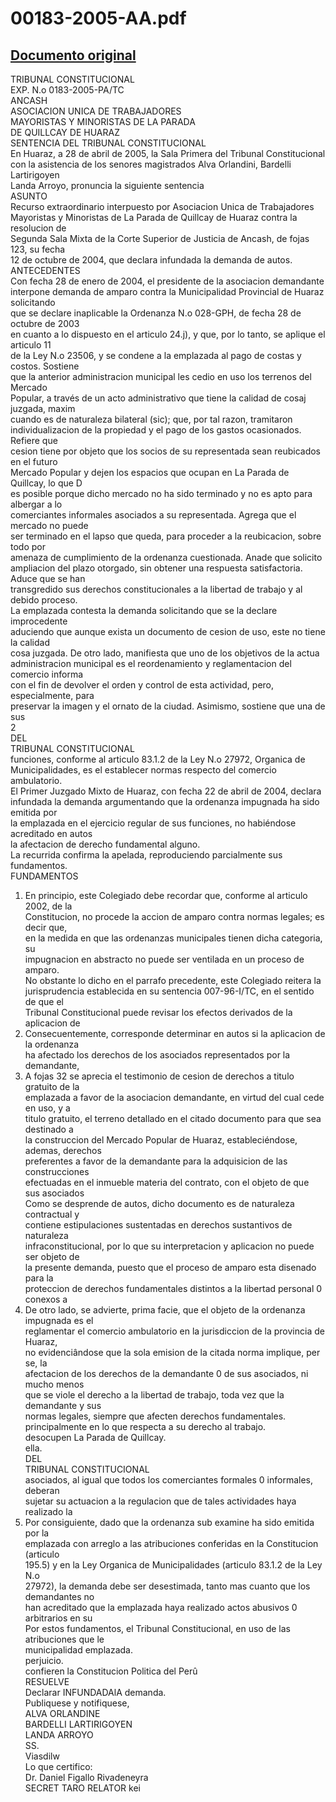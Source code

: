 
00183-2005-AA.pdf
=================
  
[Documento original](https://tc.gob.pe/jurisprudencia/2006/00183-2005-AA.pdf)  
---  
TRIBUNAL CONSTITUCIONAL  
EXP. N.o 0183-2005-PA/TC  
ANCASH  
ASOCIACION UNICA DE TRABAJADORES  
MAYORISTAS Y MINORISTAS DE LA PARADA  
DE QUILLCAY DE HUARAZ  
SENTENCIA DEL TRIBUNAL CONSTITUCIONAL  
En Huaraz, a 28 de abril de 2005, la Sala Primera del Tribunal Constitucional  
con la asistencia de los senores magistrados Alva Orlandini, Bardelli Lartirigoyen  
Landa Arroyo, pronuncia la siguiente sentencia  
ASUNTO  
Recurso extraordinario interpuesto por Asociacion Unica de Trabajadores  
Mayoristas y Minoristas de La Parada de Quillcay de Huaraz contra la resolucion de  
Segunda Sala Mixta de la Corte Superior de Justicia de Ancash, de fojas 123, su fecha  
12 de octubre de 2004, que declara infundada la demanda de autos.  
ANTECEDENTES  
Con fecha 28 de enero de 2004, el presidente de la asociacion demandante  
interpone demanda de amparo contra la Municipalidad Provincial de Huaraz solicitando  
que se declare inaplicable la Ordenanza N.o 028-GPH, de fecha 28 de octubre de 2003  
en cuanto a lo dispuesto en el articulo 24.j), y que, por lo tanto, se aplique el articulo 11  
de la Ley N.o 23506, y se condene a la emplazada al pago de costas y costos. Sostiene  
que la anterior administracion municipal les cedio en uso los terrenos del Mercado  
Popular, a través de un acto administrativo que tiene la calidad de cosaj juzgada, maxim  
cuando es de naturaleza bilateral (sic); que, por tal razon, tramitaron  
individualizacion de la propiedad y el pago de los gastos ocasionados. Refiere que  
cesion tiene por objeto que los socios de su representada sean reubicados en el futuro  
Mercado Popular y dejen los espacios que ocupan en La Parada de Quillcay, lo que D  
es posible porque dicho mercado no ha sido terminado y no es apto para albergar a lo  
comerciantes informales asociados a su representada. Agrega que el mercado no puede  
ser terminado en el lapso que queda, para proceder a la reubicacion, sobre todo por  
amenaza de cumplimiento de la ordenanza cuestionada. Anade que solicito  
ampliacion del plazo otorgado, sin obtener una respuesta satisfactoria. Aduce que se han  
transgredido sus derechos constitucionales a la libertad de trabajo y al debido proceso.  
La emplazada contesta la demanda solicitando que se la declare improcedente  
aduciendo que aunque exista un documento de cesion de uso, este no tiene la calidad  
cosa juzgada. De otro lado, manifiesta que uno de los objetivos de la actua  
administracion municipal es el reordenamiento y reglamentacion del comercio informa  
con el fin de devolver el orden y control de esta actividad, pero, especialmente, para  
preservar la imagen y el ornato de la ciudad. Asimismo, sostiene que una de sus  
2  
DEL  
TRIBUNAL CONSTITUCIONAL  
funciones, conforme al articulo 83.1.2 de la Ley N.o 27972, Organica de  
Municipalidades, es el establecer normas respecto del comercio ambulatorio.  
El Primer Juzgado Mixto de Huaraz, con fecha 22 de abril de 2004, declara  
infundada la demanda argumentando que la ordenanza impugnada ha sido emitida por  
la emplazada en el ejercicio regular de sus funciones, no habiéndose acreditado en autos  
la afectacion de derecho fundamental alguno.  
La recurrida confirma la apelada, reproduciendo parcialmente sus fundamentos.  
FUNDAMENTOS  
1. En principio, este Colegiado debe recordar que, conforme al articulo 2002, de la  
Constitucion, no procede la accion de amparo contra normas legales; es decir que,  
en la medida en que las ordenanzas municipales tienen dicha categoria, su  
impugnacion en abstracto no puede ser ventilada en un proceso de amparo.  
No obstante lo dicho en el parrafo precedente, este Colegiado reitera la  
jurisprudencia establecida en su sentencia 007-96-I/TC, en el sentido de que el  
Tribunal Constitucional puede revisar los efectos derivados de la aplicacion de  
2. Consecuentemente, corresponde determinar en autos si la aplicacion de la ordenanza  
ha afectado los derechos de los asociados representados por la demandante,  
3. A fojas 32 se aprecia el testimonio de cesion de derechos a titulo gratuito de la  
emplazada a favor de la asociacion demandante, en virtud del cual cede en uso, y a  
titulo gratuito, el terreno detallado en el citado documento para que sea destinado a  
la construccion del Mercado Popular de Huaraz, estableciéndose, ademas, derechos  
preferentes a favor de la demandante para la adquisicion de las construcciones  
efectuadas en el inmueble materia del contrato, con el objeto de que sus asociados  
Como se desprende de autos, dicho documento es de naturaleza contractual y  
contiene estipulaciones sustentadas en derechos sustantivos de naturaleza  
infraconstitucional, por lo que su interpretacion y aplicacion no puede ser objeto de  
la presente demanda, puesto que el proceso de amparo esta disenado para la  
proteccion de derechos fundamentales distintos a la libertad personal 0 conexos a  
4. De otro lado, se advierte, prima facie, que el objeto de la ordenanza impugnada es el  
reglamentar el comercio ambulatorio en la jurisdiccion de la provincia de Huaraz,  
no evidenciândose que la sola emision de la citada norma implique, per se, la  
afectacion de los derechos de la demandante 0 de sus asociados, ni mucho menos  
que se viole el derecho a la libertad de trabajo, toda vez que la demandante y sus  
normas legales, siempre que afecten derechos fundamentales.  
principalmente en lo que respecta a su derecho al trabajo.  
desocupen La Parada de Quillcay.  
ella.  
DEL  
TRIBUNAL CONSTITUCIONAL  
asociados, al igual que todos los comerciantes formales 0 informales, deberan  
sujetar su actuacion a la regulacion que de tales actividades haya realizado la  
5. Por consiguiente, dado que la ordenanza sub examine ha sido emitida por la  
emplazada con arreglo a las atribuciones conferidas en la Constitucion (articulo  
195.5) y en la Ley Organica de Municipalidades (articulo 83.1.2 de la Ley N.o  
27972), la demanda debe ser desestimada, tanto mas cuanto que los demandantes no  
han acreditado que la emplazada haya realizado actos abusivos 0 arbitrarios en su  
Por estos fundamentos, el Tribunal Constitucional, en uso de las atribuciones que le  
municipalidad emplazada.  
perjuicio.  
confieren la Constitucion Politica del Perû  
RESUELVE  
Declarar INFUNDADAlA demanda.  
Publiquese y notifiquese,  
ALVA ORLANDINE  
BARDELLI LARTIRIGOYEN  
LANDA ARROYO  
SS.  
Viasdilw  
Lo que certifico:  
Dr. Daniel Figallo Rivadeneyra  
SECRET TARO RELATOR kei